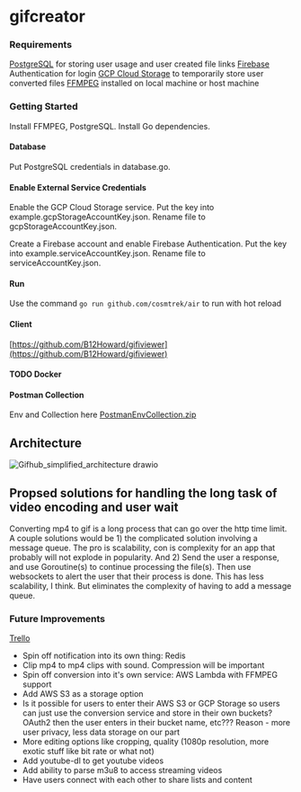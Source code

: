 # gifcreator

### Requirements
[PostgreSQL](https://www.postgresql.org/) for storing user usage and user created file links
[Firebase](https://firebase.google.com/) Authentication for login 
[GCP Cloud Storage](https://cloud.google.com/) to temporarily store user converted files 
[FFMPEG](https://ffmpeg.org/) installed on local machine or host machine 


### Getting Started
Install FFMPEG, PostgreSQL. Install Go dependencies.

#### Database
Put PostgreSQL credentials in database.go.

#### Enable External Service Credentials
Enable the GCP Cloud Storage service. Put the key into example.gcpStorageAccountKey.json. Rename file to gcpStorageAccountKey.json.

Create a Firebase account and enable Firebase Authentication. Put the key into example.serviceAccountKey.json. Rename file to serviceAccountKey.json.

#### Run
Use the command `go run github.com/cosmtrek/air` to run with hot reload

#### Client
[https://github.com/B12Howard/gifiviewer](https://github.com/B12Howard/gifiviewer)

#### TODO Docker

#### Postman Collection
Env and Collection here
[PostmanEnvCollection.zip](https://github.com/B12Howard/gifcreator/files/9418059/PostmanEnvCollection.zip)


## Architecture
![Gifhub_simplified_architecture drawio](https://user-images.githubusercontent.com/39282569/168500512-22550801-b681-4c4d-93e5-b58a395327bf.png)


## Propsed solutions for handling the long task of video encoding and user wait
Converting mp4 to gif is a long process that can go over the http time limit. A couple solutions would be 1) the complicated solution involving a message queue. The pro is scalability, con is complexity for an app that probably will not explode in popularity. And 2) Send the user a response, and use Goroutine(s) to continue processing the file(s). Then use websockets to alert the user that their process is done. This has less scalability, I think. But eliminates the complexity of having to add a message queue.


### Future Improvements
[Trello](https://trello.com/b/34GbTIKL/gifhub)

- Spin off notification into its own thing: Redis
- Clip mp4 to mp4 clips with sound. Compression will be important
- Spin off conversion into it's own service: AWS Lambda with FFMPEG support
- Add AWS S3 as a storage option
- Is it possible for users to enter their AWS S3 or GCP Storage so users can just use the conversion service and store in their own buckets? OAuth2 then the user enters in their bucket name, etc??? Reason - more user privacy, less data storage on our part
- More editing options like cropping, quality (1080p resolution, more exotic stuff like bit rate or what not)
- Add youtube-dl to get youtube videos
- Add ability to parse m3u8 to access streaming videos
- Have users connect with each other to share lists and content
